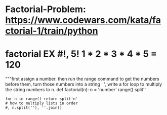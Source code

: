 # Factorial-Problem: https://www.codewars.com/kata/factorial-1/train/python
# factorial EX #!, 5! 1 * 2 * 3 * 4 * 5 = 120
"""first assign a number. then run the range command to get the numbers before them, turn those numbers into a string ' ', write a for loop to multiply the string numbers to n. 
def factorial(n):
    n = 'number'
    range()
    split''
    
    for n in range() return split'n'
    # how to multiply lists in order
    #, n.split(''), ''.join()
    

